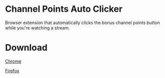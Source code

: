 # Channel Points Auto Clicker
Browser extension that automatically clicks the bonus channel points button while you're watching a stream. 

# Download

[Chrome](https://chrome.google.com/webstore/detail/channel-points-auto-click/jdpblpklojajpopllbckephjndibljbc)

[Firefox](https://addons.mozilla.org/en-US/firefox/addon/channel-points-auto-clicker)
